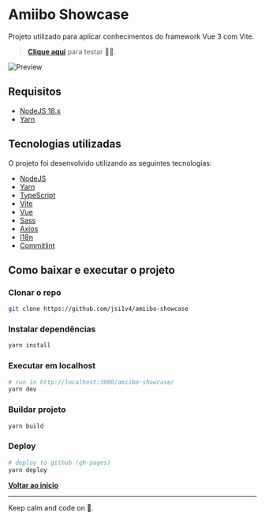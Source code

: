 # Amiibo Showcase

Projeto utilizado para aplicar conhecimentos do framework Vue 3 com Vite.

> [**Clique aqui**](https://www.josepaulo.dev/amiibo-showcase/) para testar 🖖😎.

</div>

![**Preview**](preview.gif)

## Requisitos

- [NodeJS 18.x](https://nodejs.org)
- [Yarn](https://classic.yarnpkg.com)

## Tecnologias utilizadas

O projeto foi desenvolvido utilizando as seguintes tecnologias:

- [NodeJS](https://nodejs.org)
- [Yarn](https://classic.yarnpkg.com)
- [TypeScript](https://www.typescriptlang.org)
- [Vite](https://vitejs.dev)
- [Vue](https://vuejs.org)
- [Sass](https://sass-lang.com)
- [Axios](https://axios-http.com)
- [I18n](https://vue-i18n.intlify.dev)
- [Commitlint](https://commitlint.js.org)

## Como baixar e executar o projeto

### Clonar o repo

```sh
git clone https://github.com/jsi1v4/amiibo-showcase
```

### Instalar dependências

```sh
yarn install
```

### Executar em localhost

```sh
# run in http://localhost:3000/amiibo-showcase/
yarn dev
```

### Buildar projeto

```sh
yarn build
```

### Deploy

```sh
# deploy to github (gh-pages)
yarn deploy
```

[**Voltar ao inicio**](#amiibo-showcase)

---

Keep calm and code on 🤘.
